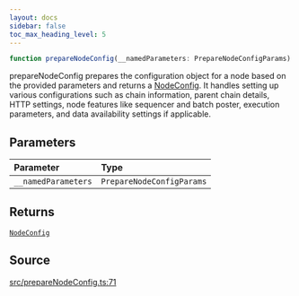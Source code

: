 ```yaml
---
layout: docs
sidebar: false
toc_max_heading_level: 5
---
```


```ts
function prepareNodeConfig(__namedParameters: PrepareNodeConfigParams): NodeConfig;
```

prepareNodeConfig prepares the configuration object for a node based on the
provided parameters and returns a [NodeConfig](../../types/NodeConfig.generated/type-aliases/NodeConfig.md). It handles setting up
various configurations such as chain information, parent chain details, HTTP
settings, node features like sequencer and batch poster, execution
parameters, and data availability settings if applicable.

## Parameters

| Parameter           | Type                      |
| :------------------ | :------------------------ |
| `__namedParameters` | `PrepareNodeConfigParams` |

## Returns

[`NodeConfig`](../../types/NodeConfig.generated/type-aliases/NodeConfig.md)

## Source

[src/prepareNodeConfig.ts:71](https://github.com/OffchainLabs/arbitrum-orbit-sdk/blob/cfcbd32d6879cf7817a33b24f062a0fd879ea257/src/prepareNodeConfig.ts#L71)
